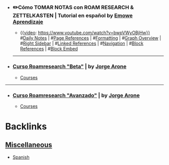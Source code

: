 - ### ✏️Cómo TOMAR NOTAS con ROAM RESEARCH & ZETTELKASTEN | Tutorial en español by [Emowe Aprendizaje](<Emowe Aprendizaje.md>)
    - {{[video](<video.md>): https://www.youtube.com/watch?v=bwpVWyOBjHw}}
#[Daily Notes](<Daily Notes.md>) | #[Page References](<Page References.md>) | #[Formatting](<Formatting.md>) | #[Graph Overview](<Graph Overview.md>) | #[Right Sidebar](<Right Sidebar.md>) | #[Linked References](<Linked References.md>) | #[Navigation](<Navigation.md>) | #[Block References](<Block References.md>) | #[Block Embed](<Block Embed.md>) 
    - ---
- ### [Curso Roamresearch "Beta"](https://www.youtube.com/playlist?list=PL2CI0VRuaLWcDOU6RQLVJQb6lwW4QRqAN) | by [Jorge Arone](<Jorge Arone.md>)
    - [Courses](<Courses.md>)
- ---
- ### [Curso Roamresearch "Avanzado"](https://www.youtube.com/playlist?list=PL2CI0VRuaLWchGZi3KZOwvwqPNDGBicXP) | by [Jorge Arone](<Jorge Arone.md>)
    - [Courses](<Courses.md>)

# Backlinks
## [Miscellaneous](<Miscellaneous.md>)
- [Spanish](<Spanish.md>)

